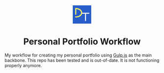 <div>
  <p align="center">
    <img src="/logo.png" width="60">
  </p>
  <h1 align="center">Personal Portfolio Workflow</h1>
  <p>My workflow for creating my personal portfolio using <a href="https://gulpjs.com/">Gulp.js</a> as the main backbone. This repo has been tested and is out-of-date. It is not functioning properly anymore.</p>
</div>
